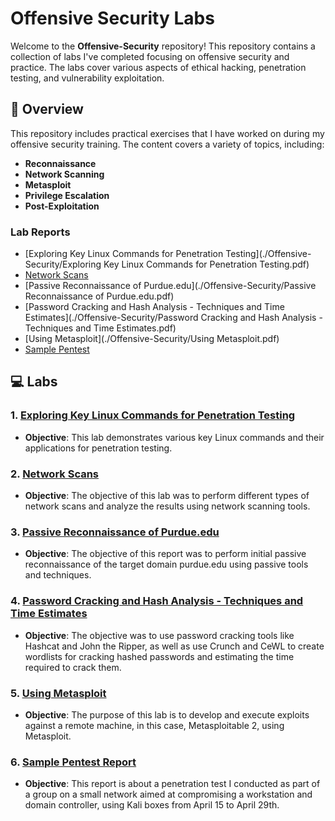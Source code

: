 # Offensive Security Labs

Welcome to the **Offensive-Security** repository! This repository contains a collection of labs I've completed focusing on offensive security and practice. The labs cover various aspects of ethical hacking, penetration testing, and vulnerability exploitation.

## 📝 Overview

This repository includes practical exercises that I have worked on during my offensive security training. The content covers a variety of topics, including:

- **Reconnaissance** 
- **Network Scanning**
- **Metasploit**
- **Privilege Escalation**
- **Post-Exploitation**


### Lab Reports

- [Exploring Key Linux Commands for Penetration Testing](./Offensive-Security/Exploring Key Linux Commands for Penetration Testing.pdf)
- [Network Scans](./Offensive-Security/NetworkScans.pdf)
- [Passive Reconnaissance of Purdue.edu](./Offensive-Security/Passive Reconnaissance of Purdue.edu.pdf)
- [Password Cracking and Hash Analysis - Techniques and Time Estimates](./Offensive-Security/Password Cracking and Hash Analysis - Techniques and Time Estimates.pdf)
- [Using Metasploit](./Offensive-Security/Using Metasploit.pdf)
- [Sample Pentest](./Offensive-Security/SamplePentest.pdf)




## 💻 Labs

### 1. [Exploring Key Linux Commands for Penetration Testing](./Offensive-Security/Exploring%20Key%20Linux%20Commands%20for%20Penetration%20Testing.pdf)
- **Objective**: This lab demonstrates various key Linux commands and their applications for penetration testing.

### 2. [Network Scans](./Offensive-Security/NetworkScans.pdf)
- **Objective**: The objective of this lab was to perform different types of network scans and analyze the results using network scanning tools.

### 3. [Passive Reconnaissance of Purdue.edu](./Offensive-Security/Passive%20Reconnaissance%20of%20Purdue.edu.pdf)
- **Objective**: The objective of this report was to perform initial passive reconnaissance of the target domain purdue.edu using passive tools and techniques.

### 4. [Password Cracking and Hash Analysis - Techniques and Time Estimates](./Offensive-Security/Password%20Cracking%20and%20Hash%20Analysis%20-%20Techniques%20and%20Time%20Estimates.pdf)
- **Objective**: The objective was to use password cracking tools like Hashcat and John the Ripper, as well as use Crunch and CeWL to create wordlists for cracking hashed passwords and estimating the time required to crack them.

### 5. [Using Metasploit](./Offensive-Security/Using%20Metasploit.pdf)
- **Objective**: The purpose of this lab is to develop and execute exploits against a remote machine, in this case, Metasploitable 2, using Metasploit.

### 6. [Sample Pentest Report](./Offensive-Security/SamplePentest.pdf)
- **Objective**: This report is about a penetration test I conducted as part of a group on a small network aimed at compromising a workstation and domain controller, using Kali boxes from April 15 to April 29th.



